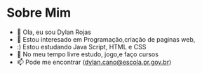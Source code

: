 # Sobre Mim

- 👋 Ola, eu sou Dylan Rojas
- 👀 Estou interesado em Programação,criação de paginas web,
- :) Estou estudando Java Script, HTML e CSS
- 💞️ No meu tempo livre estudo, jogo,e faço cursos
- 📫 Pode me encontrar (dylan.cano@escola.pr.gov.br)

<!---
DylanRX7xD/DylanRX7xD is a ✨ special ✨ repository because its `README.md` (this file) appears on your GitHub profile.
You can click the Preview link to take a look at your changes.
--->
